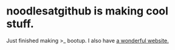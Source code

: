 # noodlesatgithub is making cool stuff.

Just finished making >_ bootup. I also have <a href="https://emkel.netlify.app">a wonderful website.</a> 
